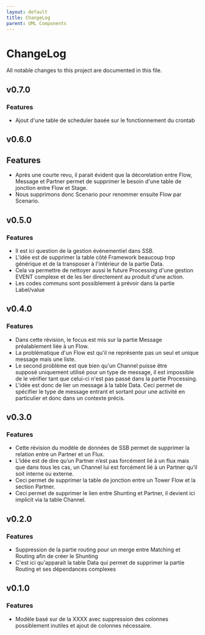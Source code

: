 ```yaml
---
layout: default
title: ChangeLog
parent: UML Components
---
```


# ChangeLog

All notable changes to this project are documented in this file.

## v0.7.0

### Features

- Ajout d'une table de scheduler basée sur le fonctionnement du crontab

## v0.6.0

## Features

- Après une courte revu, il parait évident que la décorelation entre Flow, Message et Partner permet de supprimer le besoin d'une table de jonction entre Flow et Stage.
- Nous supprimons donc Scenario pour renommer ensuite Flow par Scenario.

## v0.5.0

### Features

- Il est ici question de la gestion événementiel dans SSB.
- L'idée est de supprimer la table côté Framework beaucoup trop générique et de la transposer à l'intérieur de la partie Data.
- Cela va permettre de nettoyer aussi le future Processing d'une gestion EVENT complexe et de les lier directement au produit d'une action.
- Les codes communs sont possiblement à prévoir dans la partie Label/value

## v0.4.0

### Features

- Dans cette révision, le focus est mis sur la partie Message préalablement liée à un Flow.
- La problématique d'un Flow est qu'il ne représente pas un seul et unique message mais une liste.
- Le second problème est que bien qu'un Channel puisse être supposé uniquement utilisé pour un type de message, il est impossible de le vérifier tant que celui-ci n'est pas passé dans la partie Processing.
- L'idée est donc de lier un message à la table Data. Ceci permet de spécifier le type de message entrant et sortant pour une activité en particulier et donc dans un contexte précis.

## v0.3.0

### Features

- Cette révision du modèle de données de SSB permet de supprimer la relation entre un Partner et un Flux.
- L’idée est de dire qu’un Partner n’est pas forcément lié à un flux mais que dans tous les cas, un Channel lui est forcément lié à un Partner qu’il soit interne ou externe.
- Ceci permet de supprimer la table de jonction entre un Tower Flow et la section Partner.
- Ceci permet de supprimer le lien entre Shunting et Partner, il devient ici implicit via la table Channel.

## v0.2.0

### Features
- Suppression de la partie routing pour un merge entre Matching et Routing afin de créer le Shunting
- C'est ici qu'apparait la table Data qui permet de supprimer la partie Routing et ses dépendances complexes

## v0.1.0

### Features

- Modèle basé sur  de la XXXX avec suppression des colonnes possiblement inutiles et ajout de colonnes nécessaire.
